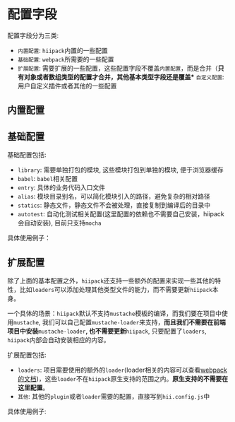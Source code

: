 # 配置字段

配置字段分为三类:

* `内置配置`: `hiipack`内置的一些配置
* `基础配置`: `webpack`所需要的一些配置
* `扩展配置`: 需要扩展的一些配置，这些配置字段不覆盖`内置配置`，而是合并（**只有对象或者数组类型的配置才合并，其他基本类型字段还是覆盖\*** `自定义配置`: 用户自定义插件或者其他的一些配置

## 内置配置

## 基础配置

基础配置包括:

* `library`: 需要单独打包的模块, 这些模块打包到单独的模块, 便于浏览器缓存
* `babel`: `babel`相关配置
* `entry`: 具体的业务代码入口文件
* `alias`: 模块目录别名，可以简化模块引入的路径，避免复杂的相对路径
* `statics`: 静态文件，静态文件不会被处理，直接复制到编译后的目录中
* `autotest`: 自动化测试相关配置\(这里配置的依赖也不需要自己安装，hiipack会自动安装\), 目前只支持`mocha`

具体使用例子：

## 扩展配置

除了上面的基本配置之外，`hiipack`还支持一些额外的配置来实现一些其他的特性，比如`loaders`可以添加处理其他类型文件的能力，而不需要更新`hiipack`本身。

一个具体的场景：`hiipack`默认不支持`mustache`模板的编译，而我们要在项目中使用`mustache`, 我们可以自己配置`mustache-loader`来支持，**而且我们不需要在前端项目中安装**`mustache-loader`**, 也不需要更新**`hiipack`, 只要配置了`loaders`, `hiipack`内部会自动安装相应的内容。

扩展配置包括:

* `loaders`: 项目需要使用的额外的`loader`\(loader相关的内容可以查看[webpack的文档](https://webpack.github.io/docs/loaders.html)\)，这些`loader`不在`hiipack`原生支持的范围之内。**原生支持的不需要在这里配置**。
* `其他`: 其他的`plugin`或者`loader`需要的配置，直接写到`hii.config.js`中

具体使用例子:


